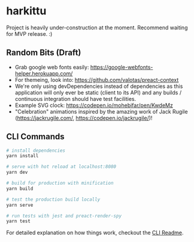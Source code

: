 # harkittu

Project is heavily under-construction at the moment. Recommend waiting for MVP release. :)

## Random Bits (Draft)
* Grab google web fonts easily: https://google-webfonts-helper.herokuapp.com/
* For themeing, look into: https://github.com/valotas/preact-context
* We're only using devDependencies instead of dependencies as this application will only ever be static (client to its API) and any builds / continuous integration should have test facilities.
* Example SVG clock: https://codepen.io/mohebifar/pen/KwdeMz
* "Celebration" animations inspired by the amazing work of Jack Rugile (https://jackrugile.com/, https://codepen.io/jackrugile/)!


## CLI Commands

``` bash
# install dependencies
yarn install

# serve with hot reload at localhost:8080
yarn dev

# build for production with minification
yarn build

# test the production build locally
yarn serve

# run tests with jest and preact-render-spy 
yarn test
```

For detailed explanation on how things work, checkout the [CLI Readme](https://github.com/developit/preact-cli/blob/master/README.md).
